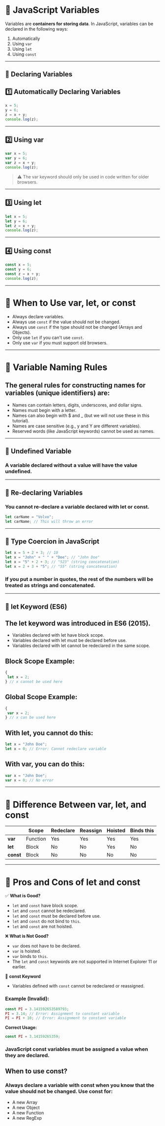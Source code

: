 # 📘 JavaScript Variables

Variables are **containers for storing data**. In JavaScript, variables can be declared in the following ways:

1.  Automatically
2.  Using `var`
3.  Using `let`
4.  Using `const`

---

## 📌 Declaring Variables

## 1️⃣ Automatically Declaring Variables

```js
x = 5;
y = 6;
z = x + y;
console.log(z);
```
---

## 2️⃣ Using var

```js
var x = 5;
var y = 6;
var z = x + y;
console.log(z);
```
> ⚠️ The var keyword should only be used in code written for older browsers.

---

## 3️⃣ Using let

```js
let x = 5;
let y = 6;
let z = x + y;
console.log(z);
```

---

## 4️⃣ Using const

```js
const x = 5;
const y = 6;
const z = x + y;
console.log(z);
```
---

# 📌 When to Use var, let, or const

- Always declare variables.
- Always use `const` if the value should not be changed.
- Always use `const` if the type should not be changed (Arrays and Objects).
- Only use `let` if you can't use `const`.
- Only use `var` if you must support old browsers.

 ---

 # 📌 Variable Naming Rules
 
 ## The general rules for constructing names for variables (unique identifiers) are:
 - Names can contain letters, digits, underscores, and dollar signs.
 - Names must begin with a letter.
 - Names can also begin with $ and _ (but we will not use these in this tutorial).
 - Names are case sensitive (e.g., y and Y are different variables).
 - Reserved words (like JavaScript keywords) cannot be used as names.

 ---

 ## 📌 Undefined Variable
 ### A variable declared without a value will have the value undefined.

 ---
 
 ## 📌 Re-declaring Variables
 ### You cannot re-declare a variable declared with let or const.
 ```js
let carName = "Volvo";
let carName; // This will throw an error
 ```
 ---
 
 ## 📌 Type Coercion in JavaScript
 ```js
let x = 5 + 2 + 3; // 10
let x = "John" + " " + "Doe"; // "John Doe"
let x = "5" + 2 + 3; // "523" (string concatenation)
let x = 2 + 3 + "5"; // "55" (string concatenation)
```
### If you put a number in quotes, the rest of the numbers will be treated as strings and concatenated.

---

 ## 📌 let Keyword (ES6)
 ## The let keyword was introduced in ES6 (2015).
 - Variables declared with let have block scope.
 - Variables declared with let must be declared before use.
 - Variables declared with let cannot be redeclared in the same scope.

 ## Block Scope Example:
 ```js
{
  let x = 2;
} // x cannot be used here

 ```
 ## Global Scope Example:
 ```js
{
  var x = 2;
} // x can be used here
 
 ```
 ## With let, you cannot do this:
 ```js
let x = "John Doe";
let x = 0; // Error: Cannot redeclare variable
```
 ## With var, you can do this:
 ```js
var x = "John Doe";
var x = 0; // No error
```
 ---


 # 📌 Difference Between var, let, and const

|          | Scope    | Redeclare | Reassign | Hoisted | Binds this |
|----------|----------|-----------|----------|---------|------------|
| **var**  | Function | Yes       | Yes      | Yes     | Yes        |
| **let**  | Block    | No        | No       | Yes     | No         |
| **const**| Block    | No        | No       | No      | No         |


---

# 📌 Pros and Cons of let and const
✅ **What is Good?**
- `let` and `const` have block scope.
- `let` and `const` cannot be redeclared.
- `let` and `const` must be declared before use.
- `let` and `const` do not bind to `this`.
- `let` and `const` are not hoisted.


❌ **What is Not Good?**
- `var` does not have to be declared.
- `var` is hoisted.
- `var` binds to `this`.
- The `let` and `const` keywords are not supported in Internet Explorer 11 or earlier.


📌 **const Keyword**
- Variables defined with `const` cannot be redeclared or reassigned.


### Example (Invalid):
```js
const PI = 3.141592653589793;
PI = 3.14; // Error: Assignment to constant variable
PI = PI + 10; // Error: Assignment to constant variable
```
**Correct Usage:**
```js
const PI = 3.14159265359;
```
### JavaScript const variables must be assigned a value when they are declared.

## When to use const?
### Always declare a variable with const when you know that the value should not be changed. Use const for:
 - A new Array
 - A new Object
 - A new Function
 - A new RegExp
